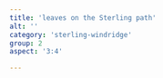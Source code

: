 ```yaml
---
title: 'leaves on the Sterling path'
alt: ''
category: 'sterling-windridge'
group: 2
aspect: '3:4'

---
```

